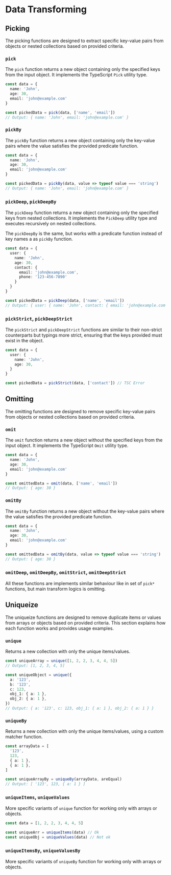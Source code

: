 # Data Transforming
## Picking
The picking functions are designed to extract specific key-value pairs from objects or nested collections based on provided criteria.

### `pick`
The `pick` function returns a new object containing only the specified keys from the input object.
It implements the TypeScript `Pick` utility type.

```typescript
const data = {
  name: 'John',
  age: 30,
  email: 'john@example.com'
}

const pickedData = pick(data, ['name', 'email'])
// Output: { name: 'John', email: 'john@example.com' }
```

### `pickBy`
The `pickBy` function returns a new object containing only the key-value pairs where the value satisfies the provided predicate function.

```typescript
const data = {
  name: 'John',
  age: 30,
  email: 'john@example.com'
}

const pickedData = pickBy(data, value => typeof value === 'string')
// Output: { name: 'John', email: 'john@example.com' }
```

### `pickDeep`, `pickDeepBy`
The `pickDeep` function returns a new object containing only the specified keys from nested collections.
It implements the `PickDeep` utility type and executes recursively on nested collections.

The `pickDeepBy` is the same, but works with a predicate function instead of key names a as `pickBy` function.

```typescript
const data = {
  user: {
    name: 'John',
    age: 30,
    contact: {
      email: 'john@example.com',
      phone: '123-456-7890'
    }
  }
}

const pickedData = pickDeep(data, ['name', 'email'])
// Output: { user: { name: 'John', contact: { email: 'john@example.com' } } }
```

### `pickStrict`, `pickDeepStrict`
The `pickStrict` and `pickDeepStrict` functions are similar to their non-strict counterparts but typings more strict, ensuring that the keys provided must exist in the object.

```typescript
const data = {
  user: {
    name: 'John',
    age: 30,
  }
}

const pickedData = pickStrict(data, ['contact']) // TSC Error
```

## Omitting
The omitting functions are designed to remove specific key-value pairs from objects or nested collections based on provided criteria.

### `omit`
The `omit` function returns a new object without the specified keys from the input object. It implements the TypeScript `Omit` utility type.

```typescript
const data = {
  name: 'John',
  age: 30,
  email: 'john@example.com'
}

const omittedData = omit(data, ['name', 'email'])
// Output: { age: 30 }
```

### `omitBy`
The `omitBy` function returns a new object without the key-value pairs where the value satisfies the provided predicate function.

```typescript
const data = {
  name: 'John',
  age: 30,
  email: 'john@example.com'
}

const omittedData = omitBy(data, value => typeof value === 'string')
// Output: { age: 30 }
```

### `omitDeep`, `omitDeepBy`, `omitStrict`, `omitDeepStrict`
All these functions are implements similar behaviour like in set of `pick*` functions, but main transform logics is omitting.

## Uniqueize
The uniqueize functions are designed to remove duplicate items or values from arrays or objects based on provided criteria. This section explains how each function works and provides usage examples.

### `unique`
Returns a new collection with only the unique items/values.

```typescript
const uniqueArray = unique([1, 2, 2, 3, 4, 4, 5])
// Output: [1, 2, 3, 4, 5]

const uniqueObject = unique({
  a: '123',
  b: '123',
  c: 123,
  obj_1: { a: 1 },
  obj_2: { a: 1 },
})
// Output: { a: '123', c: 123, obj_1: { a: 1 }, obj_2: { a: 1 } }
```

### `uniqueBy`
Returns a new collection with only the unique items/values, using a custom matcher function.

```typescript
const arrayData = [
  '123',
  123,
  { a: 1 },
  { a: 1 },
]

const uniqueArrayBy = uniqueBy(arrayData, areEqual)
// Output: [ '123', 123, { a: 1 } ]
```

### `uniqueItems`, `uniqueValues`
More specific variants of `unique` function for working only with arrays or objects.

```typescript
const data = [1, 2, 2, 3, 4, 4, 5]

const uniqueArr = uniqueItems(data) // Ok
const uniqueObj = uniqueValues(data) // Not ok
```

### `uniqueItemsBy`, `uniqueValuesBy`
More specific variants of `uniqueBy` function for working only with arrays or objects.

